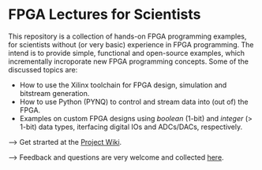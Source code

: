 # FPGA Lectures for Scientists
This repository is a collection of hands-on FPGA programming examples, for scientists without (or very basic) experience in FPGA programming. The intend is to provide simple, functional and open-source examples, which incrementally incroporate new FPGA programming concepts. Some of the discussed topics are:
* How to use the Xilinx toolchain for FPGA design, simulation and bitstream generation.
* How to use Python (PYNQ) to control and stream data into (out of) the FPGA.
* Examples on custom FPGA designs using *boolean* (1-bit) and *integer* (> 1-bit) data types, iterfacing digital IOs and ADCs/DACs, respectively. 

--> Get strarted at the [Project Wiki](https://github.com/dspsandbox/FPGA-Lectures-for-Scientists/wiki).

--> Feedback and questions are very welcome and collected [here](https://github.com/dspsandbox/FPGA-Lectures-for-Scientists/issues).
